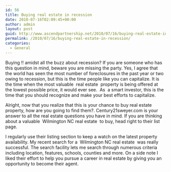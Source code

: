 ```yaml
---
id: 56
title: Buying real estate in recession
date: 2010-07-16T02:09:45+00:00
author: admin
layout: post
guid: http://www.ascendpartnership.net/2010/07/16/buying-real-estate-in-recession/
permalink: /2010/07/16/buying-real-estate-in-recession/
categories:
  - General
---
```

Buying !! amidst all the buzz about recession? If you are someone who has this question in mind, beware you are missing the party. Yes, I agree that the world has seen the most number of foreclosures in the past year or two owing to recession, but this is the time people like you can capitalize. It is the time when the most valuable &nbsp;real estate&nbsp; property is being offered at the lowest possible price, it would ever see.&nbsp; As&nbsp; a smart investor, this is the time that you should recognize and make your best efforts to capitalize.

Alright, now that you realize that this is your chance to buy real estate property, how are you going to find them?. Century21sweyer.com is your answer to all the real estate questions you have in mind. If you are thinking about a valuable &nbsp;Wilmington NC real estate&nbsp; to buy, head right to their list page.

I regularly use their listing section to keep a watch on the latest property availability. My recent search for a &nbsp;Wilmington NC real estate&nbsp; was really successful. The search facility lets me search through numerous criteria including location, features, schools, counties and more. On a side note I liked their effort to help you pursue a career in real estate by giving you an opportunity to become their agent.